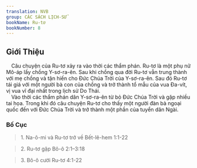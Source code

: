 ```yaml
---
translation: NVB
group: CÁC SÁCH LỊCH-SỬ
bookName: Ru-tơ 
bookNumber: 8
---
```


<div class="title"><h2>Giới Thiệu </h2></div> Câu chuyện của Ru-tơ xảy ra vào thời các thẩm phán. Ru-tơ là một phụ nữ Mô-áp lấy chồng Y-sơ-ra-ên. Sau khi chồng qua đời Ru-tơ vẫn trung thành với mẹ chồng và tận hiến cho Đức Chúa Trời của Y-sơ-ra-ên. Sau đó Ru-tơ tái giá với một người bà con của chồng và trở thành tổ mẫu của vua Đa-vít, vị vua vĩ đại nhất trong lịch sử Do Thái. <br/> Vào thời các thẩm phán dân Y-sơ-ra-ên từ bỏ Đức Chúa Trời và gặp nhiều tai họa. Trong khi đó câu chuyện Ru-tơ cho thấy một người đàn bà ngoại quốc đến với Đức Chúa Trời và trở thành một phần của tuyển dân Ngài. <br/><div class="title"><h3>Bố Cục </h3></div><blockquote>1. Na-ô-mi và Ru-tơ trở về Bết-lê-hem 1:1-22</blockquote><blockquote>2. Ru-tơ gặp Bô-ô 2:1–3:18</blockquote><blockquote>3. Bô-ô cưới Ru-tơ 4:1-22</blockquote>
